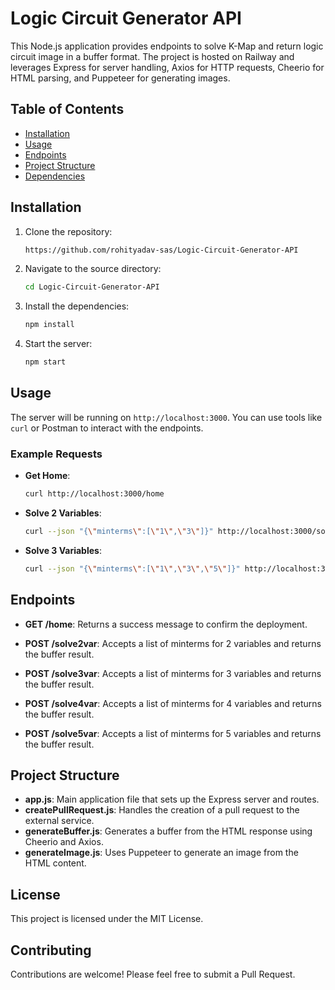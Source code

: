 # Logic Circuit Generator API

This Node.js application provides endpoints to solve K-Map and return logic circuit image in a buffer format. The project is hosted on Railway and leverages Express for server handling, Axios for HTTP requests, Cheerio for HTML parsing, and Puppeteer for generating images.

## Table of Contents

- [Installation](#installation)
- [Usage](#usage)
- [Endpoints](#endpoints)
- [Project Structure](#project-structure)
- [Dependencies](#dependencies)

## Installation

1. Clone the repository:

    ```bash
    https://github.com/rohityadav-sas/Logic-Circuit-Generator-API

2. Navigate to the source directory:
    ```bash
    cd Logic-Circuit-Generator-API

2. Install the dependencies:
    ```bash
    npm install
    ```

3. Start the server:
    ```bash
    npm start

## Usage

The server will be running on `http://localhost:3000`. You can use tools like `curl` or Postman to interact with the endpoints.

### Example Requests

- **Get Home**:

    ```bash
    curl http://localhost:3000/home
    ```

- **Solve 2 Variables**:

    ```bash
    curl --json "{\"minterms\":[\"1\",\"3\"]}" http://localhost:3000/solve2var
    ```

- **Solve 3 Variables**:

    ```bash
    curl --json "{\"minterms\":[\"1\",\"3\",\"5\"]}" http://localhost:3000/solve3var
    ```

## Endpoints

- **GET /home**: Returns a success message to confirm the deployment.

- **POST /solve2var**: Accepts a list of minterms for 2 variables and returns the buffer result.

- **POST /solve3var**: Accepts a list of minterms for 3 variables and returns the buffer result.

- **POST /solve4var**: Accepts a list of minterms for 4 variables and returns the buffer result.

- **POST /solve5var**: Accepts a list of minterms for 5 variables and returns the buffer result.

## Project Structure

- **app.js**: Main application file that sets up the Express server and routes.
- **createPullRequest.js**: Handles the creation of a pull request to the external service.
- **generateBuffer.js**: Generates a buffer from the HTML response using Cheerio and Axios.
- **generateImage.js**: Uses Puppeteer to generate an image from the HTML content.


## License
This project is licensed under the MIT License.

## Contributing
Contributions are welcome! Please feel free to submit a Pull Request.

